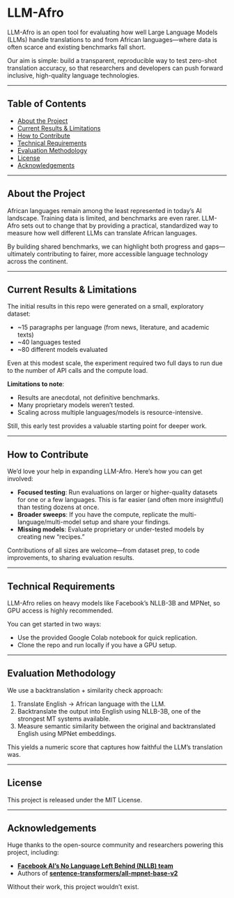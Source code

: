 # LLM-Afro

LLM-Afro is an open tool for evaluating how well Large Language Models (LLMs) handle translations to and from African languages—where data is often scarce and existing benchmarks fall short.  

Our aim is simple: build a transparent, reproducible way to test zero-shot translation accuracy, so that researchers and developers can push forward inclusive, high-quality language technologies.  

---

## Table of Contents

- [About the Project](#about-the-project)  
- [Current Results & Limitations](#current-results--limitations)  
- [How to Contribute](#how-to-contribute)  
- [Technical Requirements](#technical-requirements)  
- [Evaluation Methodology](#evaluation-methodology)  
- [License](#license)  
- [Acknowledgements](#acknowledgements)  

---

## About the Project

African languages remain among the least represented in today’s AI landscape. Training data is limited, and benchmarks are even rarer. LLM-Afro sets out to change that by providing a practical, standardized way to measure how well different LLMs can translate African languages.  

By building shared benchmarks, we can highlight both progress and gaps—ultimately contributing to fairer, more accessible language technology across the continent.  

---

## Current Results & Limitations

The initial results in this repo were generated on a small, exploratory dataset:  
- ~15 paragraphs per language (from news, literature, and academic texts)  
- ~40 languages tested  
- ~80 different models evaluated  

Even at this modest scale, the experiment required two full days to run due to the number of API calls and the compute load.  

**Limitations to note**:  
- Results are anecdotal, not definitive benchmarks.  
- Many proprietary models weren’t tested.  
- Scaling across multiple languages/models is resource-intensive.  

Still, this early test provides a valuable starting point for deeper work.  

---

## How to Contribute

We’d love your help in expanding LLM-Afro. Here’s how you can get involved:  

- **Focused testing**: Run evaluations on larger or higher-quality datasets for one or a few languages. This is far easier (and often more insightful) than testing dozens at once.  
- **Broader sweeps**: If you have the compute, replicate the multi-language/multi-model setup and share your findings.  
- **Missing models**: Evaluate proprietary or under-tested models by creating new “recipes.”  

Contributions of all sizes are welcome—from dataset prep, to code improvements, to sharing evaluation results.  

---

## Technical Requirements

LLM-Afro relies on heavy models like Facebook’s NLLB-3B and MPNet, so GPU access is highly recommended.  

You can get started in two ways:  
- Use the provided Google Colab notebook for quick replication.  
- Clone the repo and run locally if you have a GPU setup.  

---

## Evaluation Methodology

We use a backtranslation + similarity check approach:  

1. Translate English → African language with the LLM.  
2. Backtranslate the output into English using NLLB-3B, one of the strongest MT systems available.  
3. Measure semantic similarity between the original and backtranslated English using MPNet embeddings.  

This yields a numeric score that captures how faithful the LLM’s translation was.  

---

## License

This project is released under the MIT License.  

---

## Acknowledgements

Huge thanks to the open-source community and researchers powering this project, including:  

- [**Facebook AI’s No Language Left Behind (NLLB) team**](https://huggingface.co/facebook/nllb-200-3.3B)  
- Authors of [**sentence-transformers/all-mpnet-base-v2**](https://huggingface.co/sentence-transformers/all-mpnet-base-v2)  

Without their work, this project wouldn’t exist.  
